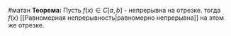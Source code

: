 #матан 
**Теорема:** Пусть $f(x) \in C[a, b]$ - непрерывна на отрезке. тогда $f(x)$ [[Равномерная непрерывность|равномерно непрерывна]] на этом же отрезке. 
